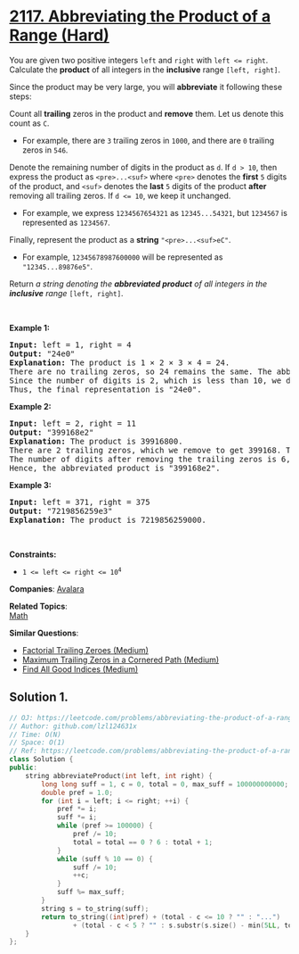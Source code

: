 # [2117. Abbreviating the Product of a Range (Hard)](https://leetcode.com/problems/abbreviating-the-product-of-a-range)

<p>You are given two positive integers <code>left</code> and <code>right</code> with <code>left &lt;= right</code>. Calculate the <strong>product</strong> of all integers in the <strong>inclusive</strong> range <code>[left, right]</code>.</p>
<p>Since the product may be very large, you will <strong>abbreviate</strong> it following these steps:</p>
Count all <strong>trailing</strong> zeros in the product and <strong>remove</strong> them. Let us denote this count as <code>C</code>.

<ul>
    <li>For example, there are <code>3</code> trailing zeros in <code>1000</code>, and there are <code>0</code> trailing zeros in <code>546</code>.</li>
</ul>
Denote the remaining number of digits in the product as <code>d</code>. If <code>d &gt; 10</code>, then express the product as <code>&lt;pre&gt;...&lt;suf&gt;</code> where <code>&lt;pre&gt;</code> denotes the <strong>first</strong> <code>5</code> digits of the product, and <code>&lt;suf&gt;</code> denotes the <strong>last</strong> <code>5</code> digits of the product <strong>after</strong> removing all trailing zeros. If <code>d &lt;= 10</code>, we keep it unchanged.
<ul>
    <li>For example, we express <code>1234567654321</code> as <code>12345...54321</code>, but <code>1234567</code> is represented as <code>1234567</code>.</li>
</ul>
Finally, represent the product as a <strong>string</strong> <code>"&lt;pre&gt;...&lt;suf&gt;eC"</code>.
<ul>
    <li>For example, <code>12345678987600000</code> will be represented as <code>"12345...89876e5"</code>.</li>
</ul>
<p>Return <em>a string denoting the <strong>abbreviated product</strong> of all integers in the <strong>inclusive</strong> range</em> <code>[left, right]</code>.</p>
<p>&nbsp;</p>
<p><strong class="example">Example 1:</strong></p>
<pre><strong>Input:</strong> left = 1, right = 4
<strong>Output:</strong> "24e0"
<strong>Explanation:</strong> The product is 1 × 2 × 3 × 4 = 24.
There are no trailing zeros, so 24 remains the same. The abbreviation will end with "e0".
Since the number of digits is 2, which is less than 10, we do not have to abbreviate it further.
Thus, the final representation is "24e0".
</pre>
<p><strong class="example">Example 2:</strong></p>
<pre><strong>Input:</strong> left = 2, right = 11
<strong>Output:</strong> "399168e2"
<strong>Explanation:</strong> The product is 39916800.
There are 2 trailing zeros, which we remove to get 399168. The abbreviation will end with "e2".
The number of digits after removing the trailing zeros is 6, so we do not abbreviate it further.
Hence, the abbreviated product is "399168e2".
</pre>
<p><strong class="example">Example 3:</strong></p>
<pre><strong>Input:</strong> left = 371, right = 375
<strong>Output:</strong> "7219856259e3"
<strong>Explanation:</strong> The product is 7219856259000.
</pre>
<p>&nbsp;</p>
<p><strong>Constraints:</strong></p>
<ul>
	<li><code>1 &lt;= left &lt;= right &lt;= 10<sup>4</sup></code></li>
</ul>

**Companies**:
[Avalara](https://leetcode.com/company/avalara)

**Related Topics**:  
[Math](https://leetcode.com/tag/math/)

**Similar Questions**:
* [Factorial Trailing Zeroes (Medium)](https://leetcode.com/problems/factorial-trailing-zeroes/)
* [Maximum Trailing Zeros in a Cornered Path (Medium)](https://leetcode.com/problems/maximum-trailing-zeros-in-a-cornered-path/)
* [Find All Good Indices (Medium)](https://leetcode.com/problems/find-all-good-indices/)

## Solution 1.

```cpp
// OJ: https://leetcode.com/problems/abbreviating-the-product-of-a-range
// Author: github.com/lzl124631x
// Time: O(N)
// Space: O(1)
// Ref: https://leetcode.com/problems/abbreviating-the-product-of-a-range/solutions/1647115/modulo-and-double/
class Solution {
public:
    string abbreviateProduct(int left, int right) {
        long long suff = 1, c = 0, total = 0, max_suff = 100000000000; // total is the total number of digits (including trailing 0s), max_suff for getting the last 11 
        double pref = 1.0;
        for (int i = left; i <= right; ++i) {
            pref *= i;
            suff *= i;
            while (pref >= 100000) {
                pref /= 10;
                total = total == 0 ? 6 : total + 1; 
            }
            while (suff % 10 == 0) {
                suff /= 10;
                ++c;
            }
            suff %= max_suff;
        }
        string s = to_string(suff);
        return to_string((int)pref) + (total - c <= 10 ? "" : "...") 
                + (total - c < 5 ? "" : s.substr(s.size() - min(5LL, total - c - 5))) + "e" + to_string(c);
    }
};
```